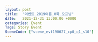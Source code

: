 ```yaml
---
layout: post
title:  "이벤트_2019여름_0화_오프닝"
date:   2021-12-31 13:00:00 +0000
categories: Event
Tags: Story Event
SceneCode: ["scene_evt190627_cp0_q1_s10"]
---
```

